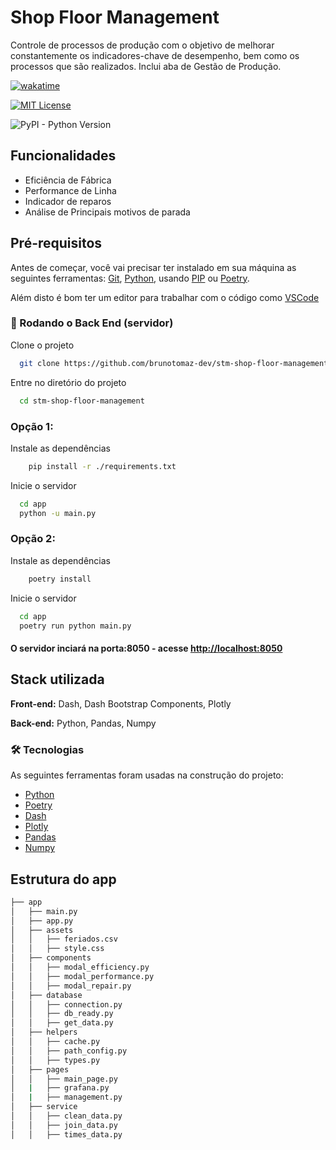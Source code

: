 # Shop Floor Management

Controle de processos de produção com o objetivo de melhorar constantemente os indicadores-chave de desempenho, bem como os processos que são realizados.
Inclui aba de Gestão de Produção.



[![wakatime](https://wakatime.com/badge/github/brunotomaz-dev/stm-shop-floor-management.svg)](https://wakatime.com/badge/github/brunotomaz-dev/stm-shop-floor-management)

[![MIT License](https://img.shields.io/badge/License-MIT-green.svg)](https://choosealicense.com/licenses/mit/)

![PyPI - Python Version](https://img.shields.io/pypi/pyversions/Poetry)




## Funcionalidades

- Eficiência de Fábrica
- Performance de Linha
- Indicador de reparos
- Análise de Principais motivos de parada


## Pré-requisitos

Antes de começar, você vai precisar ter instalado em sua máquina as seguintes ferramentas:
[Git](https://git-scm.com), [Python](https://www.python.org/), usando [PIP](https://pip.pypa.io/en/stable/) ou [Poetry](https://python-poetry.org/). 

Além disto é bom ter um editor para trabalhar com o código como [VSCode](https://code.visualstudio.com/)

### 🎲 Rodando o Back End (servidor)

Clone o projeto

```bash
  git clone https://github.com/brunotomaz-dev/stm-shop-floor-management.git
```

Entre no diretório do projeto

```bash
  cd stm-shop-floor-management
```

### Opção 1:

Instale as dependências

```bash
    pip install -r ./requirements.txt
```

Inicie o servidor

```bash
  cd app
  python -u main.py
```

### Opção 2:

Instale as dependências

```bash
    poetry install
```

Inicie o servidor

```bash
  cd app
  poetry run python main.py
```

#### O servidor inciará na porta:8050 - acesse <http://localhost:8050>
## Stack utilizada

**Front-end:** Dash, Dash Bootstrap Components, Plotly

**Back-end:** Python, Pandas, Numpy

### 🛠 Tecnologias

As seguintes ferramentas foram usadas na construção do projeto:

- [Python](https://www.python.org/)
- [Poetry](https://python-poetry.org/)
- [Dash](https://dash.plotly.com/)
- [Plotly](https://plotly.com/)
- [Pandas](https://pandas.pydata.org/docs/index.html#)
- [Numpy](https://numpy.org/)

## Estrutura do app

```bash
├── app
│   ├── main.py
│   ├── app.py
│   ├── assets
│   │   ├── feriados.csv
│   │   ├── style.css
│   ├── components
│   │   ├── modal_efficiency.py
│   │   ├── modal_performance.py
│   │   ├── modal_repair.py
│   ├── database
│   │   ├── connection.py
│   │   ├── db_ready.py
│   │   ├── get_data.py
│   ├── helpers
│   │   ├── cache.py
│   │   ├── path_config.py
│   │   ├── types.py
│   ├── pages
│   │   ├── main_page.py
│   |   ├── grafana.py
│   |   ├── management.py
│   ├── service
│   │   ├── clean_data.py
│   │   ├── join_data.py
│   │   ├── times_data.py
```

